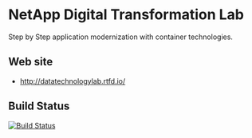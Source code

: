 # NetApp Digital Transformation Lab
Step by Step application modernization with container technologies.

## Web site

- http://datatechnologylab.rtfd.io/

## Build Status
[![Build Status](https://travis-ci.org/NetAppJpTechTeam/NetAppDigitalTransformationLab.svg?branch=master)](https://travis-ci.org/NetAppJpTechTeam/NetAppDigitalTransformationLab)